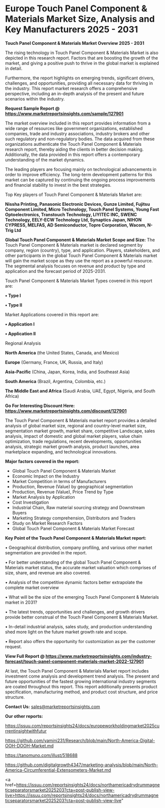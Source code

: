 # Europe Touch Panel Component & Materials Market Size, Analysis and Key Manufacturers 2025 - 2031

<Strong> Touch Panel Component & Materials Market Overview 2025 - 2031</strong>

The rising technology in Touch Panel Component & Materials Market is also depicted in this research report. Factors that are boosting the growth of the market, and giving a positive push to thrive in the global market is explained in detail.

Furthermore, the report highlights on emerging trends, significant drivers, challenges, and opportunities, providing all necessary data for thriving in the industry. This report market research offers a comprehensive perspective, including an in-depth analysis of the present and future scenarios within the industry.

<strong>Request Sample Report @ <a href=https://www.marketreportsinsights.com/sample/127901>https://www.marketreportsinsights.com/sample/127901</a></strong>

The market overview included in this report provides information from a wide range of resources like government organizations, established companies, trade and industry associations, industry brokers and other such regulatory and non-regulatory bodies. The data acquired from these organizations authenticate the Touch Panel Component & Materials research report, thereby aiding the clients in better decision making. Additionally, the data provided in this report offers a contemporary understanding of the market dynamics.

The leading players are focusing mainly on technological advancements in order to improve efficiency. The long-term development patterns for this market can be captured by continuing the ongoing process improvements and financial stability to invest in the best strategies.

Top Key players of Touch Panel Component & Materials Market are:

<strong>Nissha Printing, Panasonic Electronic Devices, Gunze Limited, Fujitsu Component Limited, Micro Technology, Touch Panel Systems, Young Fast Optoelectronics, Transtouch Technology, LIYITEC INC, SWENC Technology, EELY-ECW Technology Ltd, Synaptics Japan, NIHON CYPRESS, MELFAS, AD Semiconductor, Topre Corporation, Wacom, N-Trig Ltd</strong>

<strong><b>Global Touch Panel Component & Materials Market Scope and Size:</b></strong>
The Touch Panel Component & Materials market is declared segment by company, region (country), type, and application. Players, stakeholders, and other participants in the global Touch Panel Component & Materials market will gain the market scope as they use the report as a powerful resource. The segmental analysis focuses on revenue and product by type and application and the forecast period of 2025-2031.

Touch Panel Component & Materials Market Types covered in this report are:

<strong>• Type I

• Type II</strong>

Market Applications covered in this report are:

<strong>• Application I

• Application II</strong> 

Regional Analysis

<strong>North America</strong> (the United States, Canada, and Mexico)

<strong>Europe</strong> (Germany, France, UK, Russia, and Italy)

<strong>Asia-Pacific</strong> (China, Japan, Korea, India, and Southeast Asia)

<strong>South America</strong> (Brazil, Argentina, Colombia, etc.)

<strong>The Middle East and Africa</strong> (Saudi Arabia, UAE, Egypt, Nigeria, and South Africa)

<strong>Go For Interesting Discount Here: <a href=https://www.marketreportsinsights.com/discount/127901>https://www.marketreportsinsights.com/discount/127901</a></strong>

The Touch Panel Component & Materials market report provides a detailed analysis of global market size, regional and country-level market size, segmentation market growth, market share, competitive Landscape, sales analysis, impact of domestic and global market players, value chain optimization, trade regulations, recent developments, opportunities analysis, strategic market growth analysis, product launches, area marketplace expanding, and technological innovations.

<strong><b>Major factors covered in the report:</b></strong>
<ul>
  <li>Global Touch Panel Component & Materials Market </li>
  <li>Economic Impact on the Industry</li>
  <li>Market Competition in terms of Manufacturers</li>
  <li>Production, Revenue (Value) by geographical segmentation</li>
  <li>Production, Revenue (Value), Price Trend by Type</li>
  <li>Market Analysis by Application</li>
  <li>Cost Investigation</li>
  <li>Industrial Chain, Raw material sourcing strategy and Downstream Buyers</li>
  <li>Marketing Strategy comprehension, Distributors and Traders</li>
  <li>Study on Market Research Factors</li>
  <li>Global Touch Panel Component & Materials Market Forecast</li>
</ul>

<strong><b>Key Point of the Touch Panel Component & Materials Market report:</b></strong>

• Geographical distribution, company profiling, and various other market segmentation are provided in the report.

• For better understanding of the global Touch Panel Component & Materials market status, the accurate market valuation which comprises of size, share, and revenue are also covered.

• Analysis of the competitive dynamic factors better extrapolate the complete market overview

• What will be the size of the emerging Touch Panel Component & Materials market in 2031?

• The latest trends, opportunities and challenges, and growth drivers provide better construal of the Touch Panel Component & Materials Market.

• In-detail industrial analysis, sales study, and production understanding shed more light on the future market growth rate and scope.

• Report also offers the opportunity for customization as per the customer request.

<strong><b>View Full Report @ <a href=https://www.marketreportsinsights.com/industry-forecast/touch-panel-component-materials-market-2022-127901>https://www.marketreportsinsights.com/industry-forecast/touch-panel-component-materials-market-2022-127901</a></b></strong>


At last, the Touch Panel Component & Materials Market report includes investment come analysis and development trend analysis. The present and future opportunities of the fastest growing international industry segments are coated throughout this report. This report additionally presents product specification, manufacturing method, and product cost structure, and price structure.

<strong>Contact Us:</strong>
sales@marketreportsinsights.com

<strong>Our other reports:</strong>

<a href=https://issuu.com/reportsinsights24/docs/europeworkholdingmarket2025currentinsightwithfutur>https://issuu.com/reportsinsights24/docs/europeworkholdingmarket2025currentinsightwithfutur</a>

<a href=https://github.com/yamini231/Research/blob/main/North-America-Digital-OOH-DOOH-Market.md>https://github.com/yamini231/Research/blob/main/North-America-Digital-OOH-DOOH-Market.md</a>

<a href=https://tanomuno.com/illust/518688>https://tanomuno.com/illust/518688</a>

<a href=https://github.com/digitalgrowth4347/marketing-analysis/blob/main/North-America-Circumferential-Extensometers-Market.md>https://github.com/digitalgrowth4347/marketing-analysis/blob/main/North-America-Circumferential-Extensometers-Market.md</a>

<a href=https://issuu.com/reportsinsights24/docs/northamericadrydrummagneticseparatorsmarket2025203?cta=post-publish-view-live>https://issuu.com/reportsinsights24/docs/northamericadrydrummagneticseparatorsmarket2025203?cta=post-publish-view-live</a>"
